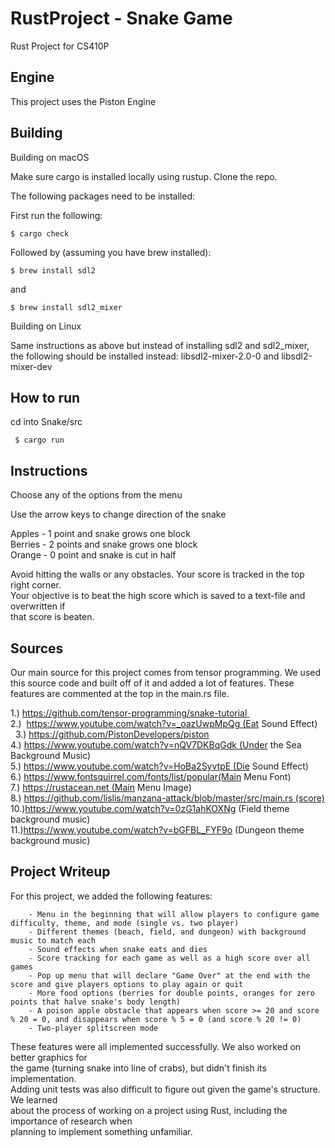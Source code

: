 # RustProject - Snake Game
Rust Project for CS410P

## Engine
This project uses the Piston Engine

## Building

Building on macOS

Make sure cargo is installed locally using rustup. Clone the repo.

The following packages need to be installed:

First run the following: 

```
$ cargo check
```

Followed by (assuming you have brew installed): 

```
$ brew install sdl2
```
and

```
$ brew install sdl2_mixer
```

Building on Linux

Same instructions as above but instead of installing sdl2 and sdl2_mixer,<br> 
the following should be installed instead: libsdl2-mixer-2.0-0 and libsdl2-mixer-dev

## How to run

cd into Snake/src

```
 $ cargo run
```

## Instructions

Choose any of the options from the menu

Use the arrow keys to change direction of the snake

Apples - 1 point and snake grows one block<br>
Berries - 2 points and snake grows one block<br>
Orange - 0 point and snake is cut in half<br>

Avoid hitting the walls or any obstacles. Your score is tracked in the top right corner.<br>
Your objective is to beat the high score which is saved to a text-file and overwritten if<br>
that score is beaten.

## Sources

Our main source for this project comes from tensor programming. We used this source code and built off of it and added a lot of features. 
These features are commented at the top in the main.rs file.

1.) https://github.com/tensor-programming/snake-tutorial <br>
2.)  https://www.youtube.com/watch?v=_oazUwpMpQg (Eat Sound Effect)<br> 
3.) https://github.com/PistonDevelopers/piston<br>
4.) https://www.youtube.com/watch?v=nQV7DKBqGdk (Under the Sea Background Music)<br>
5.) https://www.youtube.com/watch?v=HoBa2SyvtpE (Die Sound Effect)<br> 
6.) https://www.fontsquirrel.com/fonts/list/popular(Main Menu Font)<br>
7.) https://rustacean.net (Main Menu Image)<br>
8.) https://github.com/lislis/manzana-attack/blob/master/src/main.rs (score)<br>
10.)https://www.youtube.com/watch?v=0zG1ahKOXNg (Field theme background music)<br>
11.)https://www.youtube.com/watch?v=bGFBL_FYF9o (Dungeon theme background music)<br>

## Project Writeup

For this project, we added the following features: 

        - Menu in the beginning that will allow players to configure game difficulty, theme, and mode (single vs. two player)
        - Different themes (beach, field, and dungeon) with background music to match each
        - Sound effects when snake eats and dies
        - Score tracking for each game as well as a high score over all games
        - Pop up menu that will declare "Game Over" at the end with the score and give players options to play again or quit
        - More food options (berries for double points, oranges for zero points that halve snake's body length)
        - A poison apple obstacle that appears when score >= 20 and score % 20 = 0, and disappears when score % 5 = 0 (and score % 20 != 0)
        - Two-player splitscreen mode

These features were all implemented successfully. We also worked on better graphics for <br>
the game (turning snake into line of crabs), but didn't finish its implementation. <br>
Adding unit tests was also difficult to figure out given the game's structure. We learned <br>
about the process of working on a project using Rust, including the importance of research when <br>
planning to implement something unfamiliar.
